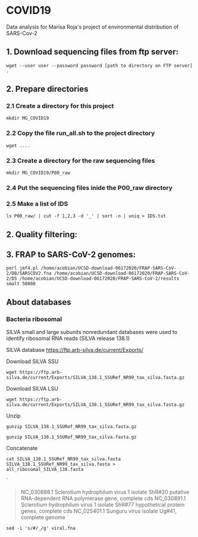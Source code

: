 # COVID19
Data analysis for Marisa Roja's project of environmental distribution of SARS-Cov-2

## 1. Download sequencing files from ftp server: 

`wget --user user --password password [path to directory on FTP server] .`

## 2. Prepare directories

### 2.1 Create a directory for this project

`mkdir MG_COVID19`

### 2.2 Copy the file run_all.sh to the project directory

`wget ....`

### 2.3 Create a directory for the raw sequencing files

`mkdir MG_COVID19/P00_raw`

### 2.4 Put the sequencing files inide the P00_raw directory

### 2.5 Make a list of IDS 

`ls P00_raw/ | cut -f 1,2,3 -d '_' | sort -n | uniq > IDS.txt`

## 2. Quality filtering:

## 3. FRAP to SARS-CoV-2 genomes:

`perl jmf4.pl /home/acobian/UCSD-download-06172020/FRAP-SARS-CoV-2/DB/SARSCOV2.fna /home/acobian/UCSD-download-06172020/FRAP-SARS-CoV-2/DS /home/acobian/UCSD-download-06172020/FRAP-SARS-CoV-2/results smalt 50000`

## About databases

### Bacteria ribosomal 

SILVA small and large subunits nonredundant databases were used to identify ribosomal RNA reads (SILVA release 138.1) 

SILVA database 
https://ftp.arb-silva.de/current/Exports/

Download SILVA SSU

`wget https://ftp.arb-silva.de/current/Exports/SILVA_138.1_SSURef_NR99_tax_silva.fasta.gz`

Download SILVA LSU

`wget https://ftp.arb-silva.de/current/Exports/SILVA_138.1_SSURef_NR99_tax_silva.fasta.gz`

Unzip

`gunzip SILVA_138.1_SSURef_NR99_tax_silva.fasta.gz`

`gunzip SILVA_138.1_SSURef_NR99_tax_silva.fasta.gz`

Concatenate 

`cat SILVA_138.1_SSURef_NR99_tax_silva.fasta SILVA_138.1_SSURef_NR99_tax_silva.fasta > all_ribosomal_SILVA_138.fasta`

`
>NC_030888.1 Sclerotium hydrophilum virus 1 isolate ShR#20 putative RNA-dependent RNA polymerase gene, complete cds
>NC_030891.1 Sclerotium hydrophilum virus 1 isolate ShR#77 hypothetical protein genes, complete cds
>NC_025401.1 Sunguru virus isolate Ug#41, complete genome
`

`sed -i 's/#/_/g' viral.fna`
